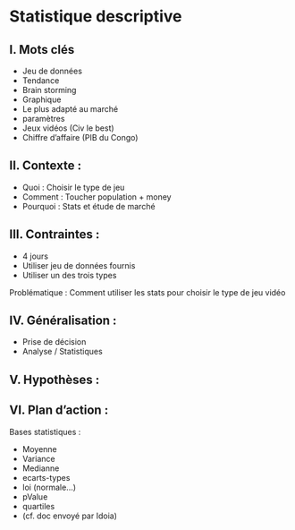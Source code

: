 # Statistique descriptive

## I.        Mots clés
-	Jeu de données
-	Tendance
-	Brain storming
-	Graphique
-	Le plus adapté au marché
-	paramètres
-	Jeux vidéos (Civ le best)
-	Chiffre d’affaire (PIB du Congo)
## II.        Contexte :
- Quoi : Choisir le type de jeu
- Comment : Toucher population + money
- Pourquoi : Stats et étude de marché
 
## III.        Contraintes :
-	4 jours
-	Utiliser jeu de données fournis
-	Utiliser un des trois types
 
Problématique : Comment utiliser les stats pour choisir le type de jeu vidéo
## IV.        Généralisation :
-	Prise de décision
-	Analyse / Statistiques
## V.        Hypothèses :
 
## VI.        Plan d’action :

Bases statistiques :
-	Moyenne
-	Variance
-	Medianne
-	ecarts-types
-	loi (normale...)
-	pValue
-	quartiles
- (cf. doc envoyé par Idoia)
